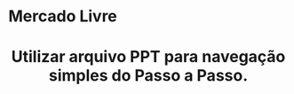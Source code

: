 # Mercado Livre
<h1 align="center">
Utilizar arquivo PPT para navegação simples do Passo a Passo.
</h1>
